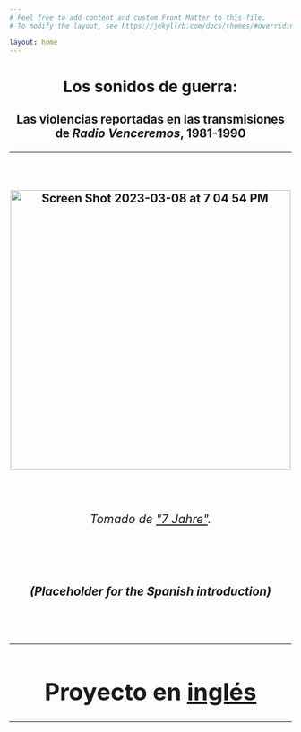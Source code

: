 ```yaml
---
# Feel free to add content and custom Front Matter to this file.
# To modify the layout, see https://jekyllrb.com/docs/themes/#overriding-theme-defaults

layout: home
---
```

<h1><center>Los sonidos de guerra:</center>
<h2><center>Las violencias reportadas en las transmisiones de <i>Radio Venceremos</i>, 1981-1990
<hr>
<left>
<br>
<p style="text-align:center;"><img width="500" height="500" alt="Screen Shot 2023-03-08 at 7 04 54 PM" src="https://user-images.githubusercontent.com/122332459/223888582-3a690e68-f792-4565-a13e-0c5227e43822.png"></p>
<br>
<h6>Tomado de <a href="https://ladi.lib.utexas.edu/en/MUPI/bf3b580f-a8e5-4dcb-9204-24934d3820b2">"7 Jahre"</a>.</h6>
<br>
<p style="text-align:left"><h5><left>(Placeholder for the Spanish introduction)</left></h5></p>
<br>
<hr>
<h1>Proyecto en <a href="https://lgsump.github.io/radio-venceremos-english/">inglés</a></h1>
<hr>
</left>
